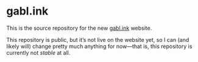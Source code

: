 <!-- SPDX-License-Identifier: CC-BY-4.0 -->
# gabl.ink

This is the source repository for the new [gabl.ink](https://gabl.ink/) website.

This repository is public, but it’s not live on the website yet, so I can (and likely will) change pretty much anything for now&mdash;that is, this repository is currently not <em>stable</em> at all.
